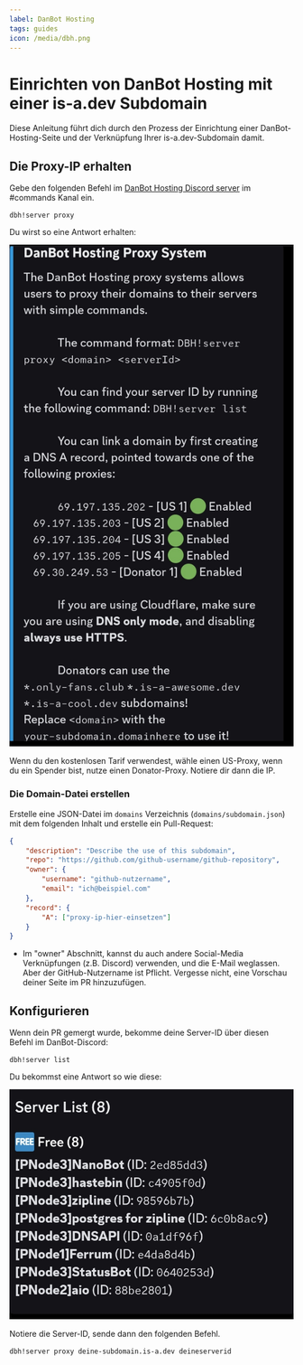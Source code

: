 ```yaml
---
label: DanBot Hosting
tags: guides
icon: /media/dbh.png
---
```


# Einrichten von DanBot Hosting mit einer is-a.dev Subdomain

Diese Anleitung führt dich durch den Prozess der Einrichtung einer DanBot-Hosting-Seite und der Verknüpfung Ihrer is-a.dev-Subdomain damit.

## Die Proxy-IP erhalten

Gebe den folgenden Befehl im [DanBot Hosting Discord server](https://discord.gg/dbh) im #commands Kanal ein.

```
dbh!server proxy
```

Du wirst so eine Antwort erhalten:

![Bild](../media/dbh_proxy/1.jpg)

Wenn du den kostenlosen Tarif verwendest, wähle einen US-Proxy, wenn du ein Spender bist, nutze einen Donator-Proxy. Notiere dir dann die IP.

### Die Domain-Datei erstellen

Erstelle eine JSON-Datei im `domains` Verzeichnis (`domains/subdomain.json`) mit dem folgenden Inhalt und erstelle ein Pull-Request:

```json
{
    "description": "Describe the use of this subdomain",
    "repo": "https://github.com/github-username/github-repository",
    "owner": {
        "username": "github-nutzername",
        "email": "ich@beispiel.com"
    },
    "record": {
        "A": ["proxy-ip-hier-einsetzen"]
    }
}
```

* Im "owner" Abschnitt, kannst du auch andere Social-Media Verknüpfungen (z.B. Discord) verwenden, und die E-Mail weglassen. Aber der GitHub-Nutzername ist Pflicht. Vergesse nicht, eine Vorschau deiner Seite im PR hinzuzufügen.

## Konfigurieren

Wenn dein PR gemergt wurde, bekomme deine Server-ID über diesen Befehl im DanBot-Discord:
```
dbh!server list
```

Du bekommst eine Antwort so wie diese:

![Bild](../media/dbh_proxy/2.jpg)

Notiere die Server-ID, sende dann den folgenden Befehl.

```
dbh!server proxy deine-subdomain.is-a.dev deineserverid
```
